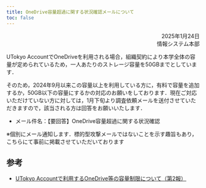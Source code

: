 ```yaml
---
title: OneDrive容量超過に関する状況確認メールについて
toc: false
---
```


<div style="text-align: right;">2025年1月24日</div>
<div style="text-align: right;">情報システム本部</div>

UTokyo AccountでOneDriveを利用される場合，組織契約により本学全体の容量が定められているため，一人あたりのストレージ容量を50GBまでとしています．

そのため，2024年9月以来この容量以上を利用している方に，有料で容量を追加するか，50GB以下の容量にするかの対応のお願いをしております．現在ご対応いただけていない方に対しては，1月下旬より調査依頼メールを送付させていただきますので，該当される方は回答をお願いいたします．

- メール件名：【要回答】OneDrive容量超過に関する状況確認

※個別にメール通知します．標的型攻撃メールではないことを示す趣旨もあり，こちらにて事前に掲載させていただいております

## 参考

- [UTokyo Accountで利用するOneDrive等の容量制限について（第2報）](../../2024/0422-microsoft-storage/)
